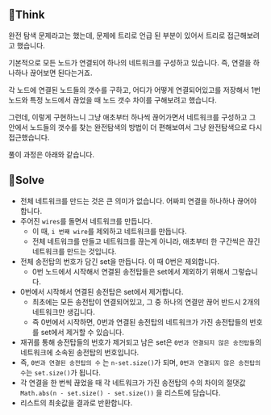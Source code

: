 ## 🤔Think

완전 탐색 문제라고는 했는데, 문제에 트리로 언급 된 부분이 있어서 트리로 접근해보려고 했습니다.

기본적으로 모든 노드가 연결되어 하나의 네트워크를 구성하고 있습니다. 즉, 연결을 하나하나 끊어보면 된다는거죠.

각 노드에 연결된 노드들의 갯수를 구하고, 어디가 어떻게 연결되어있고를 저장해서 1번 노드와 특정 노드에서 끊었을 때 노드 갯수 차이를 구해보려고 했습니다.

그런데, 이렇게 구현하느니 그냥 애초부터 하나씩 끊어가면서 네트워크를 구성하고 그 안에서 노드들의 갯수를 찾는 완전탐색의 방법이 더 편해보여서 그냥 완전탐색으로 다시 접근했습니다.

풀이 과정은 아래와 같습니다.

## 🔎Solve

- 전체 네트워크를 만드는 것은 큰 의미가 없습니다. 어짜피 연결을 하나하나 끊어야 합니다.
- 주어진 `wires`를 돌면서 네트워크를 만듭니다.
  - 이 때, `i 번째 wire`를 제외하고 네트워크를 만듭니다.
  - 전체 네트워크를 만들고 네트워크를 끊는게 아니라, 애초부터 한 구간씩은 끊긴 네트워크를 만드는 것입니다.
- 전체 송전탑의 번호가 담긴 set을 만듭니다. 이 때 0번은 제외합니다.
  - 0번 노드에서 시작해서 연결된 송전탑들은 set에서 제외하기 위해서 그렇습니다.
- 0번에서 시작해서 연결된 송전탑은 set에서 제거합니다.
  - 최초에는 모든 송전탑이 연결되어있고, 그 중 하나의 연결만 끊어 반드시 2개의 네트워크만 생깁니다.
  - 즉 0번에서 시작하면, 0번과 연결된 송전탑의 네트워크가 가진 송전탑들의 번호를 set에서 제거할 수 있습니다.
- 재귀를 통해 송전탑들의 번호가 제거되고 남은 set은 `0번과 연결되지 않은 송전탑들`의 네트워크에 소속된 송전탑의 번호입니다.
- 즉, `0번과 연결된 송전탑의 수` 는 `n-set.size()`가 되며, `0번과 연결되지 않은 송전탑의 수`는 `set.size()`가 됩니다.
- 각 연결을 한 번씩 끊었을 때 각 네트워크가 가진 송전탑의 수의 차이의 절댓값 `Math.abs(n - set.size() - set.size())` 을 리스트에 담습니다.
- 리스트의 최솟값을 결과로 반환합니다.
